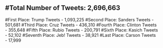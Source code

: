 #Total Number of Tweets: 2,696,663 
---
#First Place: Trump Tweets - 1,093,225
#Second Place: Sanders Tweets - 501,681
#Third Place: Cruz Tweets - 436,310
#Fourth Place: Clinton Tweets - 355,648
#Fifth Place: Rubio Tweets - 200,791
#Sixth Place: Kasich Tweets - 52,102
#Seventh Place: Jeb! Tweets - 38,921
#Last Place: Carson Tweets - 17,999
